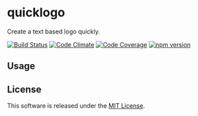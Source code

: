 quicklogo
=========

Create a text based logo quickly.



<!-- Badge start -->

[![Build Status][my_travis_badge_url]][my_travis_url]
[![Code Climate][my_codeclimate_badge_url]][my_codeclimate_url]
[![Code Coverage][my_codeclimate_coverage_badge_url]][my_codeclimate_url]
[![npm version][my_npm_budge_url]][my_npm_url]

Usage
-----



License
-------
This software is released under the [MIT License][my_license_url].



<!-- Links start -->

[nodejs_url]: http://nodejs.org/
[npm_url]: https://www.npmjs.com/
[nvm_url]: https://github.com/creationix/nvm
[bitdeli_url]: https://bitdeli.com/free
[my_bitdeli_badge_url]: https://d2weczhvl823v0.cloudfront.net/okunishinishi/node-quicklogo/trend.png
[my_repo_url]: https://github.com/okunishinishi/node-quicklogo
[my_travis_url]: http://travis-ci.org/okunishinishi/node-quicklogo
[my_travis_badge_url]: http://img.shields.io/travis/okunishinishi/node-quicklogo.svg?style=flat
[my_license_url]: https://github.com/okunishinishi/node-quicklogo/blob/master/LICENSE
[my_codeclimate_url]: http://codeclimate.com/github/okunishinishi/node-quicklogo
[my_codeclimate_badge_url]: http://img.shields.io/codeclimate/github/okunishinishi/node-quicklogo.svg?style=flat
[my_codeclimate_coverage_badge_url]: http://img.shields.io/codeclimate/coverage/github/okunishinishi/node-quicklogo.svg?style=flat
[my_quicklogo_url]: http://okunishinishi.github.io/node-quicklogo/quicklogo
[my_lib_quicklogo_url]: http://okunishinishi.github.io/node-quicklogo/quicklogo/module-quicklogo_lib.html
[my_coverage_url]: http://okunishinishi.github.io/node-quicklogo/coverage/lcov-report
[my_coverage_report_url]: http://okunishinishi.github.io/node-quicklogo/coverage/lcov-report/
[my_gratipay_url]: https://gratipay.com/okunishinishi/
[my_gratipay_budge_url]: http://img.shields.io/gratipay/okunishinishi.svg?style=flat
[my_npm_url]: http://www.npmjs.org/package/quicklogo
[my_npm_budge_url]: http://img.shields.io/npm/v/quicklogo.svg?style=flat
[my_tag_url]: http://github.com/okunishinishi/node-quicklogo/releases/tag/
[my_tag_badge_url]: http://img.shields.io/github/tag/okunishinishi/node-quicklogo.svg?style=flat

<!-- Links end -->
